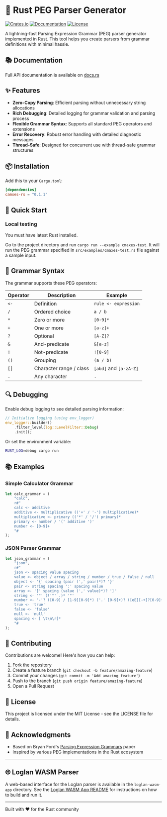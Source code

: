 # 🚀 Rust PEG Parser Generator

[![Crates.io](https://img.shields.io/crates/v/camxes-rs)](https://crates.io/crates/camxes-rs)
[![Documentation](https://docs.rs/camxes-rs/badge.svg)](https://docs.rs/camxes-rs)
[![License](https://img.shields.io/crates/l/camxes-rs)](LICENSE)

A lightning-fast Parsing Expression Grammar (PEG) parser generator implemented in Rust. This tool helps you create parsers from grammar definitions with minimal hassle.

## 📚 Documentation

Full API documentation is available on [docs.rs](https://docs.rs/camxes-rs)

## ✨ Features

- **Zero-Copy Parsing**: Efficient parsing without unnecessary string allocations
- **Rich Debugging**: Detailed logging for grammar validation and parsing process
- **Flexible Grammar Syntax**: Supports all standard PEG operators and extensions
- **Error Recovery**: Robust error handling with detailed diagnostic messages
- **Thread-Safe**: Designed for concurrent use with thread-safe grammar structures

## 📦 Installation

Add this to your `Cargo.toml`:

```toml
[dependencies]
camxes-rs = "0.1.1"
```

## 🚦 Quick Start

### Local testing

You must have latest Rust installed.

Go to the project directory and run `cargo run --example cmaxes-test`.
It will run the PEG grammar specified in `src/examples/cmaxes-test.rs` file against a sample input.


<!-- Here's a simple example that parses a basic grammar:

```rust
use camxes_rs::peg::grammar::PEG;

fn main() {
    // Define your grammar
    let grammar = (
        "expression",  // Start rule
        r#"
        expression <- term (('+' / '-') term)*
        term <- factor (('*' / '/') factor)*
        factor <- number / '(' expression ')'
        number <- [0-9]+ 
        "#
    );

    // Create parser
    let parser = PEG::new(grammar.0, grammar.1).unwrap();
    
    // Parse input
    let result = parser.parse("2+3*4");
    println!("{:#?}", result);
}
``` -->

## 🔧 Grammar Syntax

The grammar supports these PEG operators:

| Operator | Description | Example |
|----------|-------------|---------|
| `<-`     | Definition | `rule <- expression` |
| `/`      | Ordered choice | `a / b` |
| `*`      | Zero or more | `[0-9]*` |
| `+`      | One or more | `[a-z]+` |
| `?`      | Optional | `[A-Z]?` |
| `&`      | And-predicate | `&[a-z]` |
| `!`      | Not-predicate | `![0-9]` |
| `()`     | Grouping | `(a / b)` |
| `[]`     | Character range / class | `[abd]` and `[a-zA-Z]` |
| `.`      | Any character | `.` |

## 🔍 Debugging

Enable debug logging to see detailed parsing information:

```rust
// Initialize logging (using env_logger)
env_logger::builder()
    .filter_level(log::LevelFilter::Debug)
    .init();
```

Or set the environment variable:
```bash
RUST_LOG=debug cargo run
```

## 📚 Examples

### Simple Calculator Grammar
```rust
let calc_grammar = (
    "calc",
    r#"
    calc <- additive
    additive <- multiplicative (('+' / '-') multiplicative)*
    multiplicative <- primary (('*' / '/') primary)*
    primary <- number / '(' additive ')'
    number <- [0-9]+ 
    "#
);
```

### JSON Parser Grammar
```rust
let json_grammar = (
    "json",
    r#"
    json <- spacing value spacing
    value <- object / array / string / number / true / false / null
    object <- '{' spacing (pair (',' pair)*)? '}' 
    pair <- string spacing ':' spacing value
    array <- '[' spacing (value (',' value)*)? ']'
    string <- '"' (!'"' .)* '"'
    number <- '-'? ([0-9] / [1-9][0-9]*) ('.' [0-9]+)? ([eE][-+]?[0-9]+)?
    true <- 'true'
    false <- 'false'
    null <- 'null'
    spacing <- [ \t\n\r]*
    "#
);
```

## 🤝 Contributing

Contributions are welcome! Here's how you can help:

1. Fork the repository
2. Create a feature branch (`git checkout -b feature/amazing-feature`)
3. Commit your changes (`git commit -m 'Add amazing feature'`)
4. Push to the branch (`git push origin feature/amazing-feature`)
5. Open a Pull Request

## 📄 License

This project is licensed under the MIT License - see the LICENSE file for details.

## 🙏 Acknowledgments

- Based on Bryan Ford's [Parsing Expression Grammars](https://bford.info/pub/lang/peg.pdf) paper
- Inspired by various PEG implementations in the Rust ecosystem

---

## 🌐 Loglan WASM Parser

A web-based interface for the Loglan parser is available in the `loglan-wasm-app` directory. See the [Loglan WASM App README](loglan-wasm-app/README.md) for instructions on how to build and run it.

---

Built with ❤️ for the Rust community
